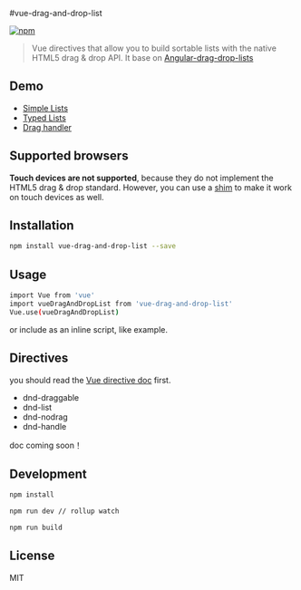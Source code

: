 #vue-drag-and-drop-list

[![npm](https://img.shields.io/npm/v/vue-drag-and-drop-list.svg?maxAge=2592000?style=flat-square)]()

> Vue directives that allow you to build sortable lists with the native HTML5 drag & drop API. It base on [Angular-drag-drop-lists](https://github.com/marceljuenemann/angular-drag-and-drop-lists)

## Demo
* [Simple Lists](http://marceljuenemann.github.io/angular-drag-and-drop-lists/demo/#/simple)
* [Typed Lists](http://marceljuenemann.github.io/angular-drag-and-drop-lists/demo/#/types)
* [Drag handler](http://marceljuenemann.github.io/angular-drag-and-drop-lists/demo/#/advanced)


## Supported browsers

**Touch devices are not supported**, because they do not implement the HTML5 drag & drop standard. However, you can use a [shim](https://github.com/timruffles/ios-html5-drag-drop-shim) to make it work on touch devices as well.

## Installation

```bash
npm install vue-drag-and-drop-list --save
```

## Usage

```bash
import Vue from 'vue'
import vueDragAndDropList from 'vue-drag-and-drop-list'
Vue.use(vueDragAndDropList)
```

or include as an inline script, like example.

## Directives

you should read the [Vue directive doc](http://vuejs.org/guide/custom-directive.html) first.

* dnd-draggable
* dnd-list
* dnd-nodrag
* dnd-handle

doc coming soon！

## Development

```bash
npm install

npm run dev // rollup watch

npm run build
```

## License

MIT

